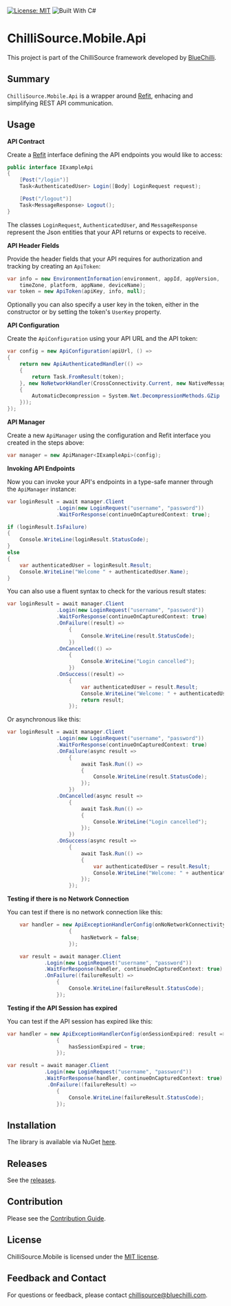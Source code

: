 [![License: MIT](https://img.shields.io/badge/License-MIT-blue.svg)](https://opensource.org/licenses/MIT) ![Built With C#](https://img.shields.io/badge/Built_with-C%23-green.svg)

# ChilliSource.Mobile.Api #

This project is part of the ChilliSource framework developed by [BlueChilli](https://github.com/BlueChilli).

## Summary ##

```ChilliSource.Mobile.Api``` is a wrapper around [Refit](https://github.com/paulcbetts/refit), enhacing and simplifying REST API communication.

## Usage ##

**API Contract**

Create a [Refit](https://github.com/paulcbetts/refit) interface defining the API endpoints you would like to access:

```csharp
public interface IExampleApi
{    
    [Post("/login")]
    Task<AuthenticatedUser> Login([Body] LoginRequest request);

    [Post("/logout")]
    Task<MessageResponse> Logout();
}
```
The classes ```LoginRequest```, ```AuthenticatedUser```, and ```MessageResponse``` represent the Json entities that your API returns or expects to receive.

**API Header Fields**

Provide the header fields that your API requires for authorization and tracking by creating an ```ApiToken```:
```csharp
var info = new EnvironmentInformation(environment, appId, appVersion, 
    timeZone, platform, appName, deviceName);
var token = new ApiToken(apiKey, info, null);
```

Optionally you can also specify a user key in the token, either in the constructor or by setting the token's ```UserKey``` property.

**API Configuration**

Create the ```ApiConfiguration``` using your API URL and the API token:
```csharp
var config = new ApiConfiguration(apiUrl, () =>
{
    return new ApiAuthenticatedHandler(() =>
    {
        return Task.FromResult(token);
    }, new NoNetworkHandler(CrossConnectivity.Current, new NativeMessageHandler
    {
        AutomaticDecompression = System.Net.DecompressionMethods.GZip
    }));
});
```

**API Manager**

Create a new ```ApiManager``` using the configuration and Refit interface you created in the steps above:
```csharp
var manager = new ApiManager<IExampleApi>(config);
```

**Invoking API Endpoints**

Now you can invoke your API's endpoints in a type-safe manner through the ```ApiManager``` instance:

```csharp
var loginResult = await manager.Client
                .Login(new LoginRequest("username", "password"))
                .WaitForResponse(continueOnCapturedContext: true);

if (loginResult.IsFailure)
{
    Console.WriteLine(loginResult.StatusCode);
}
else
{
    var authenticatedUser = loginResult.Result;
    Console.WriteLine("Welcome " + authenticatedUser.Name);
}
```

You can also use a fluent syntax to check for the various result states:

```csharp
var loginResult = await manager.Client
                .Login(new LoginRequest("username", "password"))
                .WaitForResponse(continueOnCapturedContext: true)
                .OnFailure((result) =>
                    {
                        Console.WriteLine(result.StatusCode);
                    })
                .OnCancelled(() =>
                    {
                        Console.WriteLine("Login cancelled");
                    })
                .OnSuccess((result) =>
                    {
                        var authenticatedUser = result.Result;
                        Console.WriteLine("Welcome: " + authenticatedUser.Name);
                        return result;
                    }); 
```

Or asynchronous like this:

```csharp
var loginResult = await manager.Client
                .Login(new LoginRequest("username", "password"))
                .WaitForResponse(continueOnCapturedContext: true)
                .OnFailure(async result =>
                    {
                        await Task.Run(() =>
                        {
                            Console.WriteLine(result.StatusCode);
                        });  
                    })
                .OnCancelled(async result =>
                    {
                        await Task.Run(() =>
                        {
                            Console.WriteLine("Login cancelled");
                        });
                    })
                .OnSuccess(async result =>
                    {
                        await Task.Run(() =>
                        {
                            var authenticatedUser = result.Result;
                            Console.WriteLine("Welcome: " + authenticatedUser.Name);
                        });
                    }); 
```

**Testing if there is no Network Connection**

You can test if there is no network connection like this:
```csharp
    var handler = new ApiExceptionHandlerConfig(onNoNetworkConnectivity: result =>
                    {
                        hasNetwork = false;
                    });

    var result = await manager.Client
            .Login(new LoginRequest("username", "password"))
            .WaitForResponse(handler, continueOnCapturedContext: true)
            .OnFailure((failureResult) =>
                {
                    Console.WriteLine(failureResult.StatusCode);
                });
```

**Testing if the API Session has expired**

You can test if the API session has expired like this:
```csharp
var handler = new ApiExceptionHandlerConfig(onSessionExpired: result =>
                {
                    hasSessionExpired = true;
                });

var result = await manager.Client
            .Login(new LoginRequest("username", "password"))
            .WaitForResponse(handler, continueOnCapturedContext: true)
             .OnFailure((failureResult) =>
                {
                    Console.WriteLine(failureResult.StatusCode);
                });
```

## Installation ##

The library is available via NuGet [here](https://www.nuget.org/packages/ChilliSource.Mobile.Api).

## Releases ##

See the [releases](https://github.com/BlueChilli/ChilliSource.Mobile.Api/releases).

## Contribution ##

Please see the [Contribution Guide](.github/CONTRIBUTING.md).

## License ##

ChilliSource.Mobile is licensed under the [MIT license](LICENSE).

## Feedback and Contact ##

For questions or feedback, please contact [chillisource@bluechilli.com](mailto:chillisource@bluechilli.com).


